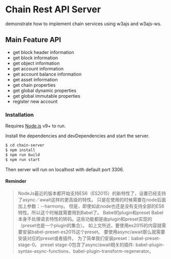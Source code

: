 # Chain Rest API Server

demonstrate how to implement chain services using w3ajs and w3ajs-ws.

## Main Feature API

  - get block header information
  - get block information
  - get object information
  - get account information
  - get account balance information
  - get asset information
  - get chain properties
  - get global dynamic properties
  - get global immutable properties
  - register new account

### Installation

Requires [Node.js](https://nodejs.org/) v9+ to run.

Install the dependencies and devDependencies and start the server.

```sh
$ cd chain-server
$ npm install
$ npm run build
$ npm run start
```
Then server will run on localhost with default port 3306.

#### Reminder
> NodeJs最近的版本都开始支持ES6（ES2015）的新特性了，设置已经支持了async／await这样的更高级的特性。
> 只是在使用的时候需要在node后面加上参数：--harmony。
> 但是，即使如此node也还是没有支持全部的ES6特性。所以这个时候就需要用到Babel了。
> Babel的plugin和preset
> Babel本身不处理语言特性的转码。这些功能都是由plugin和preset实现的（preset也是一个plugin的集合）。
> 如上文所述，要使用es2015的内容就需要安装babel-preset-es2015这个preset。
> 要使用async/await那么就需要安装对应的preset或者插件。
> 为了简单我们安装preset：babel-preset-stage-0。
> preset stage-0包含了async/await相关的插件: babel-plugin-syntax-async-functions、babel-plugin-transform-regenerator。


